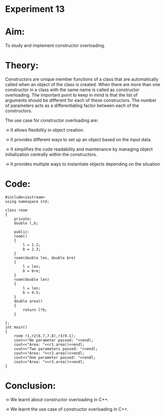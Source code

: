 # Experiment 13
# Aim:
To study and implement constructor overloading.

# Theory:

Constructors are unique member functions of a class that are automatically called when an object of the class is created. When there are more than one constructor in a class with the same name is called as constructor overloading. The important point to keep in mind is that the list of arguments should be different for each of these constructors. The number of parameters acts as a differentiating factor between each of the constructors.

The use case for constructor overloading are:

→ It allows flexibility in object creation.

→ It provides different ways to set up an object based on the input data.

→ It simplifies the code readability and maintenance by managing object initialization centrally within the constructors.

→ It provides multiple ways to instantiate objects depending on the situation


# Code:

```
#include<iostream>
using namespace std;

class room
{
    private:
    double l,b;

    public:
    room()
    {
        l = 1.2;
        b = 2.3;
    }
    room(double len, double bre)
    {
        l = len;
        b = bre;
    }
    room(double len)
    {
        l = len;
        b = 4.5;
    }
    double area()
    {
        return l*b;
    }

};
int main()
{
    room r1,r2(6.7,7.8),r3(9.1);
    cout<<"No parameter passed: "<<endl;
    cout<<"Area: "<<r1.area()<<endl;
    cout<<"Two parameters passed: "<<endl;
    cout<<"Area: "<<r2.area()<<endl;
    cout<<"One parameter passed: "<<endl;
    cout<<"Area: "<<r3.area()<<endl;
}
```

# Conclusion:

→ We learnt about constructor overloading in C++.

→ We learnt the use case of constructor overloading in C++.
